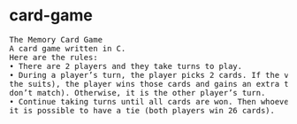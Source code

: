 # card-game
<pre>
The Memory Card Game
A card game written in C.
Here are the rules: 
• There are 2 players and they take turns to play.
• During a player’s turn, the player picks 2 cards. If the values of the cards are the same (ignoring
the suits), the player wins those cards and gains an extra turn (this continues until the values
don’t match). Otherwise, it is the other player’s turn.
• Continue taking turns until all cards are won. Then whoever has the most cards wins. Note that
it is possible to have a tie (both players win 26 cards).
</pre>
